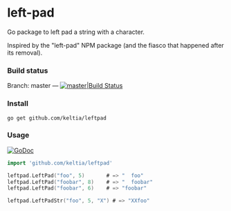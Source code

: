 left-pad
========
Go package to left pad a string with a character.

Inspired by the "left-pad" NPM package (and the fiasco that happened after its removal).

### Build status


Branch: master — [![master|Build Status](https://travis-ci.org/keltia/leftpad.svg?branch=master)](http://travis-ci.org/keltia/leftpad)

### Install

```
go get github.com/keltia/leftpad 
```

### Usage

[![GoDoc](https://godoc.org/github.com/keltia/leftpad?status.svg)](https://godoc.org/github.com/keltia/leftpad)

```Go
import 'github.com/keltia/leftpad'

leftpad.LeftPad("foo", 5)       # => "  foo"
leftpad.LeftPad("foobar", 8)    # => "  foobar"
leftpad.LeftPad("foobar", 6)    # => "foobar"

leftpad.LeftPadStr("foo", 5, "X") # => "XXfoo"
```
